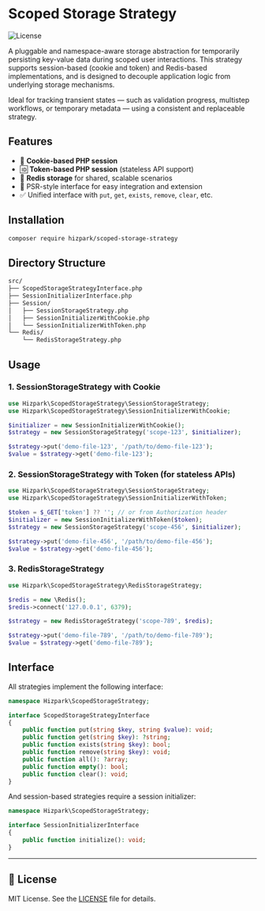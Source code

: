 # Scoped Storage Strategy

![License](https://img.shields.io/github/license/hizpark/scoped-storage-strategy)

A pluggable and namespace-aware storage abstraction for temporarily persisting key-value data during scoped user interactions.
This strategy supports session-based (cookie and token) and Redis-based implementations, and is designed to decouple application logic from underlying storage mechanisms.

Ideal for tracking transient states — such as validation progress, multistep workflows, or temporary metadata — using a consistent and replaceable strategy.

## Features

- 🍪 **Cookie-based PHP session**
- 🆔 **Token-based PHP session** (stateless API support)
- 🚀 **Redis storage** for shared, scalable scenarios
- 🔌 PSR-style interface for easy integration and extension
- ✅ Unified interface with `put`, `get`, `exists`, `remove`, `clear`, etc.

## Installation

```bash
composer require hizpark/scoped-storage-strategy
```

## Directory Structure

```txt
src/
├── ScopedStorageStrategyInterface.php
├── SessionInitializerInterface.php
├── Session/
│   ├── SessionStorageStrategy.php
│   ├── SessionInitializerWithCookie.php
│   └── SessionInitializerWithToken.php
└── Redis/
    └── RedisStorageStrategy.php
```

## Usage

### 1. SessionStorageStrategy with Cookie

```php
use Hizpark\ScopedStorageStrategy\SessionStorageStrategy;
use Hizpark\ScopedStorageStrategy\SessionInitializerWithCookie;

$initializer = new SessionInitializerWithCookie();
$strategy = new SessionStorageStrategy('scope-123', $initializer);

$strategy->put('demo-file-123', '/path/to/demo-file-123');
$value = $strategy->get('demo-file-123');
```

### 2. SessionStorageStrategy with Token (for stateless APIs)

```php
use Hizpark\ScopedStorageStrategy\SessionStorageStrategy;
use Hizpark\ScopedStorageStrategy\SessionInitializerWithToken;

$token = $_GET['token'] ?? ''; // or from Authorization header
$initializer = new SessionInitializerWithToken($token);
$strategy = new SessionStorageStrategy('scope-456', $initializer);

$strategy->put('demo-file-456', '/path/to/demo-file-456');
$value = $strategy->get('demo-file-456');
```

### 3. RedisStorageStrategy

```php
use Hizpark\ScopedStorageStrategy\RedisStorageStrategy;

$redis = new \Redis();
$redis->connect('127.0.0.1', 6379);

$strategy = new RedisStorageStrategy('scope-789', $redis);

$strategy->put('demo-file-789', '/path/to/demo-file-789');
$value = $strategy->get('demo-file-789');
```

## Interface

All strategies implement the following interface:

```php
namespace Hizpark\ScopedStorageStrategy;

interface ScopedStorageStrategyInterface
{
    public function put(string $key, string $value): void;
    public function get(string $key): ?string;
    public function exists(string $key): bool;
    public function remove(string $key): void;
    public function all(): ?array;
    public function empty(): bool;
    public function clear(): void;
}
```

And session-based strategies require a session initializer:

```php
namespace Hizpark\ScopedStorageStrategy;

interface SessionInitializerInterface
{
    public function initialize(): void;
}
```

---

## 📜 License

MIT License. See the [LICENSE](LICENSE) file for details.
